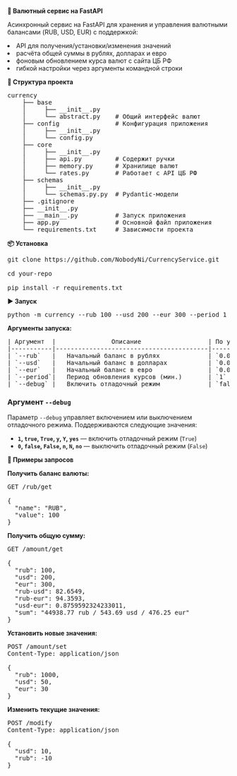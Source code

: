 <strong>💱 Валютный сервис на FastAPI </strong>

Асинхронный сервис на FastAPI для хранения и управления валютными балансами (RUB, USD, EUR) с поддержкой:

<li>API для получения/установки/изменения значений</li>

<li>расчёта общей суммы в рублях, долларах и евро</li>

<li>фоновым обновлением курса валют с сайта ЦБ РФ</li>

<li>гибкой настройки через аргументы командной строки</li>

<strong>📂 Структура проекта</strong>

<pre>
currency
    ├── base
    │     ├── __init__.py
    │     └── abstract.py    # Общий интерфейс валют
    ├── config               # Конфигурация приложения
    │     ├── __init__.py   
    │     └── config.py
    ├── core
    │     ├── __init__.py
    │     ├── api.py         # Содержит ручки
    │     ├── memory.py      # Хранилище валют
    │     └── rates.py       # Работает с API ЦБ РФ
    ├── schemas
    │     ├── __init__.py     
    │     └── schemas.py.py  # Pydantic-модели
    ├── .gitignore          
    ├── __init__.py
    ├── __main__.py          # Запуск приложения
    ├── app.py               # Основной файл приложения
    └── requirements.txt     # Зависимости проекта
</pre>

<strong>📦 Установка</strong>
<pre>
git clone https://github.com/NobodyNi/CurrencyService.git

cd your-repo

pip install -r requirements.txt
</pre>

<strong>▶️ Запуск</strong>
<pre>
python -m currency --rub 100 --usd 200 --eur 300 --period 1 --debug false
</pre>

<strong>Аргументы запуска:</strong>
<pre>
| Аргумент  |               Описание                  | По умолчанию |
|-----------|-----------------------------------------|--------------|
| `--rub`   |   Начальный баланс в рублях             | `0.0`        |
| `--usd`   |   Начальный баланс в долларах           | `0.0`        |
| `--eur`   |   Начальный баланс в евро               | `0.0`        |
| `--period`|   Период обновления курсов (мин.)       | `1`          |
| `--debug` |   Включить отладочный режим             | `false`       |
</pre>

### Аргумент `--debug`

Параметр `--debug` управляет включением или выключением отладочного режима. Поддерживаются следующие значения:

- **`1`, `true`, `True`, `y`, `Y`, `yes`** — включить отладочный режим (`True`)
- **`0`, `false`, `False`, `n`, `N`, `no`** — выключить отладочный режим (`False`)

<strong>🔗 Примеры запросов</strong>

<strong>Получить баланс валюты:</strong>
<pre>
GET /rub/get

{
  "name": "RUB",
  "value": 100
}
</pre>

<strong>Получить общую сумму:</strong>
<pre>
GET /amount/get

{
  "rub": 100,
  "usd": 200,
  "eur": 300,
  "rub-usd": 82.6549,
  "rub-eur": 94.3593,
  "usd-eur": 0.8759592324233011,
  "sum": "44938.77 rub / 543.69 usd / 476.25 eur"
}
</pre>

<strong>Установить новые значения:</strong>
<pre>
POST /amount/set
Content-Type: application/json

{
  "rub": 1000,
  "usd": 50,
  "eur": 30
}
</pre>

<strong>Изменить текущие значения:</strong>
<pre>
POST /modify
Content-Type: application/json

{
  "usd": 10,
  "rub": -10
}
</pre>